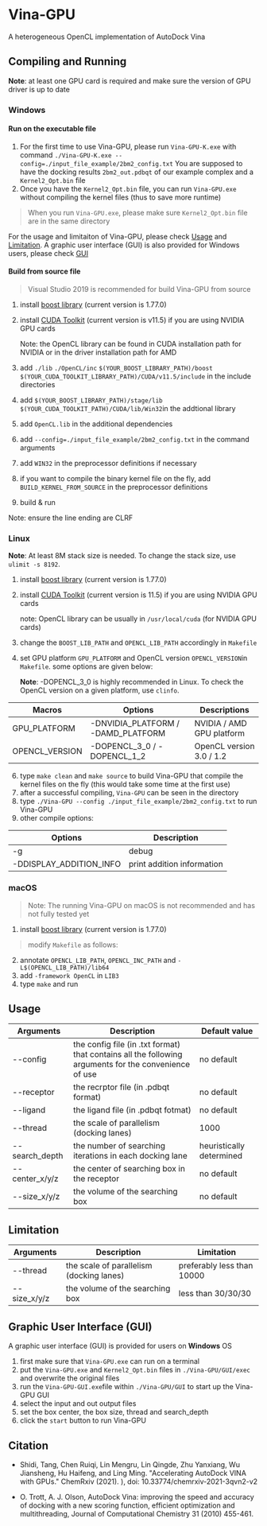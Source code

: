 


# Vina-GPU
A heterogeneous OpenCL implementation of AutoDock Vina

## Compiling and Running
**Note**: at least one GPU card is required and make sure the version of GPU driver is up to date
### Windows
#### Run on the executable file
1. For the first time to use Vina-GPU, please run `Vina-GPU-K.exe` with command `./Vina-GPU-K.exe --config=./input_file_example/2bm2_config.txt`
You are supposed to have the docking results `2bm2_out.pdbqt` of our example complex and a `Kernel2_Opt.bin` file
2. Once you have the `Kernel2_Opt.bin` file, you can run `Vina-GPU.exe` without compiling the kernel files (thus to save more runtime)
>When you run `Vina-GPU.exe`, please make sure `Kernel2_Opt.bin` file are in the same directory

For the usage and limitaiton of Vina-GPU, please check [Usage](#Usage) and [Limitation](#Limitation).
A graphic user interface (GUI) is also provided for Windows users, please check [GUI](#GUI)
#### Build from source file
>Visual Studio 2019 is recommended for build Vina-GPU from source
1. install [boost library](https://www.boost.org/) (current version is 1.77.0)
2. install [CUDA Toolkit](https://developer.nvidia.com/zh-cn/cuda-toolkit) (current version is v11.5) if you are using NVIDIA GPU cards

    Note: the OpenCL library can be found in CUDA installation path for NVIDIA or in the driver installation path for AMD

3. add `./lib` `./OpenCL/inc` `$(YOUR_BOOST_LIBRARY_PATH)/boost` `$(YOUR_CUDA_TOOLKIT_LIBRARY_PATH)/CUDA/v11.5/include` in the include directories
4. add `$(YOUR_BOOST_LIBRARY_PATH)/stage/lib` `$(YOUR_CUDA_TOOLKIT_PATH)/CUDA/lib/Win32`in the addtional library 
5. add `OpenCL.lib` in the additional dependencies 
6. add `--config=./input_file_example/2bm2_config.txt` in the command arguments
7.  add `WIN32` in the preprocessor definitions if necessary
8. if you want to compile the binary kernel file on the fly, add `BUILD_KERNEL_FROM_SOURCE` in the preprocessor definitions
9. build & run

Note: ensure the line ending are CLRF
### Linux
**Note**: At least 8M stack size is needed. To change the stack size, use `ulimit -s 8192`.
1. install [boost library](https://www.boost.org/) (current version is 1.77.0)
2. install [CUDA Toolkit](https://developer.nvidia.com/zh-cn/cuda-toolkit) (current version is 11.5) if you are using NVIDIA GPU cards

	note: OpenCL library can be usually in `/usr/local/cuda` (for NVIDIA GPU cards)
3. change the `BOOST_LIB_PATH` and `OPENCL_LIB_PATH` accordingly in `Makefile`
4. set GPU platform `GPU_PLATFORM` and OpenCL version `OPENCL_VERSION`in `Makefile`. some options are given below:

	**Note**: -DOPENCL_3_0 is highly recommended in Linux. To check the OpenCL version on a given platform, use `clinfo`.
	
|Macros|Options|Descriptions|
|--|--|--|	
|GPU_PLATFORM|-DNVIDIA_PLATFORM / -DAMD_PLATFORM|NVIDIA / AMD GPU platform
|  OPENCL_VERSION | -DOPENCL_3_0 / -DOPENCL_1_2|OpenCL version 3.0 / 1.2

6. type `make clean` and `make source` to build Vina-GPU that compile the kernel files on the fly (this would take some time at the first use)
7. after a successful compiling, `Vina-GPU` can be seen in the directory 
8. type `./Vina-GPU --config ./input_file_example/2bm2_config.txt` to run Vina-GPU
9. other compile options: 
  
|Options| Description|
|--|--|
| -g | debug|
|-DDISPLAY_ADDITION_INFO|print addition information
### macOS
>Note: The running Vina-GPU on macOS is not recommended and has not fully tested yet
1. install [boost library](https://www.boost.org/) (current version is 1.77.0)
>modify `Makefile` as follows: 
2. annotate `OPENCL_LIB_PATH`, `OPENCL_INC_PATH` and `-L$(OPENCL_LIB_PATH)/lib64` 
3. add `-framework OpenCL` in `LIB3`
4. type `make` and run

## Usage
|Arguments| Description|Default value
|--|--|--|
|--config | the config file (in .txt format) that contains all the following arguments for the convenience of use| no default
| --receptor | the recrptor file (in .pdbqt format)| no default
|--ligand| the ligand file (in .pdbqt fotmat)| no default
|--thread| the scale of parallelism (docking lanes)|1000
|--search_depth| the number of searching iterations in each docking lane| heuristically determined
|--center_x/y/z|the center of searching box in the receptor|no default
|--size_x/y/z|the volume of the searching box|no default 

## Limitation
|Arguments| Description|Limitation
|--|--|--|
|--thread| the scale of parallelism (docking lanes)| preferably less than 10000
|--size_x/y/z|the volume of the searching box |less than 30/30/30

## Graphic User Interface (GUI)
A graphic user interface (GUI) is provided for users on **Windows** OS
1. first make sure that  `Vina-GPU.exe` can run on a terminal
2. put the `Vina-GPU.exe` and `Kernel2_Opt.bin` files in `./Vina-GPU/GUI/exec` and overwrite the original files
3. run the `Vina-GPU-GUI.exe`file within  `./Vina-GPU/GUI` to start up the Vina-GPU GUI
4. select the input and out output files
5. set the box center, the box size, thread and search_depth
6. click the `start` button to run Vina-GPU
## Citation
* Shidi, Tang, Chen Ruiqi, Lin Mengru, Lin Qingde, Zhu Yanxiang, Wu Jiansheng, Hu Haifeng, and Ling Ming. "Accelerating AutoDock VINA with GPUs." ChemRxiv (2021). ), doi: 10.33774/chemrxiv-2021-3qvn2-v2

* O. Trott, A. J. Olson, AutoDock Vina: improving the speed and accuracy of docking with a new scoring function, efficient optimization and multithreading, Journal of Computational Chemistry 31 (2010) 455-461.
